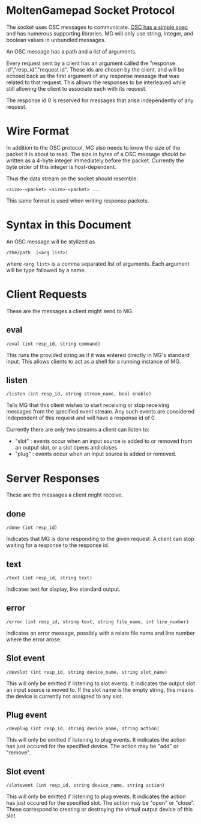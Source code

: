 # MoltenGamepad Socket Protocol

The socket uses OSC messages to communicate. [OSC has a simple spec](http://opensoundcontrol.org/spec-1_0) and has numerous supporting libraries. MG will only use string, integer, and boolean values in unbundled messages.

An OSC message has a path and a list of arguments.

Every request sent by a client has an argument called the "response id","resp_id","request id". These ids are chosen by the client, and will be echoed back as the first argument of any response message that was related to that request. This allows the responses to be interleaved while still allowing the client to associate each with its request.

The response id 0 is reserved for messages that arise independently of any request.

# Wire Format
In addition to the OSC protocol, MG also needs to know the size of the packet it is about to read. The size in bytes of a OSC message should be written as a 4-byte integer immediately before the packet. Currently the byte order of this integer is host-dependent.

Thus the data stream on the socket should resemble:

    <size>-<packet> <size>-<packet> ...

This same format is used when writing response packets.

# Syntax in this Document

An OSC message will be stylized as

    /the/path  (<arg list>)

where `<arg list>` is a comma separated list of arguments. Each argument will be type followed by a name.

# Client Requests

These are the messages a client might send to MG.

## eval

    /eval (int resp_id, string command)

This runs the provided string as if it was entered directly in MG's standard input. This allows clients to act as a shell for a running instance of MG.

## listen

    /listen (int resp_id, string stream_name, bool enable)

Tells MG that this client wishes to start receiving or stop receiving messages from the specified event stream. Any such events are considered independent of this request and will have a response id of 0.

Currently there are only two streams a client can listen to:

* "slot" : events occur when an input source is added to or removed from an output slot, or a slot opens and closes
* "plug" : events occur when an input source is added or removed.

# Server Responses

These are the messages a client might receive.

## done

    /done (int resp_id)

Indicates that MG is done responding to the given request. A client can stop waiting for a response to the response id.

## text

    /text (int resp_id, string text)

Indicates text for display, like standard output.

## error

    /error (int resp_id, string text, string file_name, int line_number)

Indicates an error message, possibly with a relate file name and line number where the error arose.

## Slot event

    /devslot (int resp_id, string device_name, string slot_name)

This will only be emitted if listening to slot events. It indicates the output slot an input source is moved to. If the slot name is the empty string, this means the device is currently not assigned to any slot.

## Plug event

    /devplug (int resp_id, string device_name, string action)

This will only be emitted if listening to plug events. It indicates the action has just occured for the specified device. The action may be "add" or "remove".

## Slot event

    /slotevent (int resp_id, string device_name, string action)

This will only be emitted if listening to plug events. It indicates the action has just occured for the specified slot. The action may be "open" or "close". These correspond to creating or destroying the virtual output device of this slot.
